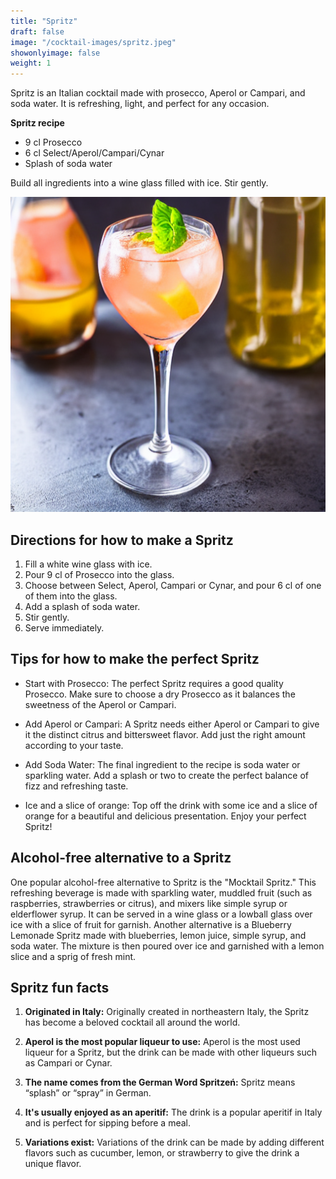 ```yaml
---
title: "Spritz"
draft: false
image: "/cocktail-images/spritz.jpeg"
showonlyimage: false
weight: 1
---
```


Spritz is an Italian cocktail made with prosecco, Aperol or Campari, and soda water. It is refreshing, light, and perfect for any occasion.

<!--more-->

**Spritz recipe**

- 9 cl Prosecco
- 6 cl Select/Aperol/Campari/Cynar
- Splash of soda water


Build all ingredients into a wine glass filled with ice. Stir gently.

![](/cocktail-images/spritz.jpeg)


## Directions for how to make a Spritz

1. Fill a white wine glass with ice.
2. Pour 9 cl of Prosecco into the glass.
3. Choose between Select, Aperol, Campari or Cynar, and pour 6 cl of one of them into the glass.
4. Add a splash of soda water.
5. Stir gently.
6. Serve immediately.

## Tips for how to make the perfect Spritz

- Start with Prosecco: The perfect Spritz requires a good quality Prosecco. Make sure to choose a dry Prosecco as it balances the sweetness of the Aperol or Campari. 

- Add Aperol or Campari: A Spritz needs either Aperol or Campari to give it the distinct citrus and bittersweet flavor. Add just the right amount according to your taste. 

- Add Soda Water: The final ingredient to the recipe is soda water or sparkling water. Add a splash or two to create the perfect balance of fizz and refreshing taste. 

- Ice and a slice of orange: Top off the drink with some ice and a slice of orange for a beautiful and delicious presentation. Enjoy your perfect Spritz!

## Alcohol-free alternative to a Spritz

One popular alcohol-free alternative to Spritz is the "Mocktail Spritz." This refreshing beverage is made with sparkling water, muddled fruit (such as raspberries, strawberries or citrus), and mixers like simple syrup or elderflower syrup. It can be served in a wine glass or a lowball glass over ice with a slice of fruit for garnish. Another alternative is a Blueberry Lemonade Spritz made with blueberries, lemon juice, simple syrup, and soda water. The mixture is then poured over ice and garnished with a lemon slice and a sprig of fresh mint.

## Spritz fun facts

1. **Originated in Italy:** Originally created in northeastern Italy, the Spritz has become a beloved cocktail all around the world.

2. **Aperol is the most popular liqueur to use:** Aperol is the most used liqueur for a Spritz, but the drink can be made with other liqueurs such as Campari or Cynar.

3. **The name comes from the German Word Spritzeń:** Spritz means “splash” or “spray” in German.

4. **It's usually enjoyed as an aperitif:** The drink is a popular aperitif in Italy and is perfect for sipping before a meal.

5. **Variations exist:** Variations of the drink can be made by adding different flavors such as cucumber, lemon, or strawberry to give the drink a unique flavor.
